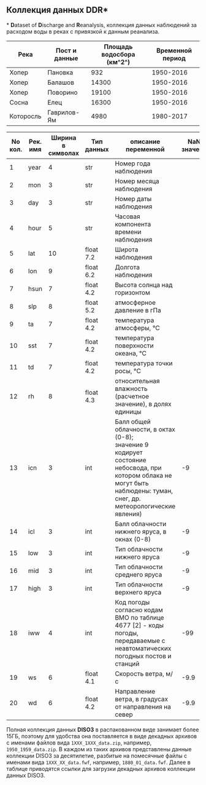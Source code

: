 ## Коллекция данных **DDR***

\* **D**ataset of **D**ischarge and **R**eanalysis, коллекция данных наблюдений за расходом воды в реках с привязкой к данным реанализа.

| Река | Пост и данные | Площадь водосбора (км^2^)| Временной период  | 
| ------------ | ------------- | ----------------| ----------------
|Хопер| Пановка  |932 |1950-2016
|Хопер| Балашов  |14300 |1950-2016
|Хопер| Поворино |19100 |1950-2016
|Сосна| Елец |16300 |1950-2016
|Которосль| Гаврилов-Ям |4980 |1980-2017




| No<br />кол. | Рек.<br />имя | Ширина<br />в символах | Тип<br />данных | описание переменной                                          | NaN-значение |
| ------------ | ------------- | ---------------------- | --------------- | ------------------------------------------------------------ | ------------ |
| 1            | year          | 4                      | str             | Номер года наблюдения                                        |              |
| 2            | mon           | 3                      | str             | Номер месяца наблюдения                                      |              |
| 3            | day           | 3                      | str             | Номер даты наблюдения                                        |              |
| 4            | hour          | 5                      | str             | Часовая компонента времени наблюдения                        |              |
| 5            | lat           | 10                     | float 7.2       | Широта наблюдения                                            |              |
| 6            | lon           | 9                      | float 6.2       | Долгота наблюдения                                           |              |
| 7            | hsun          | 7                      | float 4.2       | Высота солнца над горизонтом                                 |              |
| 8            | slp           | 8                      | float 5.2       | атмосферное давление в гПа                                   |              |
| 9            | ta            | 7                      | float 4.2       | температура атмосферы, °С                                    |              |
| 10           | sst           | 7                      | float 4.2       | температура поверхности океана, °С                           |              |
| 11           | td            | 7                      | float 4.2       | температура точки росы, °С                                   |              |
| 12           | rh            | 8                      | float 4.3       | относительная влажность (расчетное значение), в долях единицы |              |
| 13           | icn           | 3                      | int             | Балл общей облачности, в октах (0-8);<br />значение 9 кодирует состояние небосвода, при котором облака не могут быть наблюдены: туман, снег, др. метеорологические явления) | -9           |
| 14           | icl           | 3                      | int             | Балл облачности нижнего яруса, в окнах (0-8)                 | -9           |
| 15           | low           | 3                      | int             | Тип облачности нижнего яруса                                 | -9           |
| 16           | mid           | 3                      | int             | Тип облачности среднего яруса                                | -9           |
| 17           | high          | 3                      | int             | Тип облачности верхнего яруса                                | -9           |
| 18           | iww           | 4                      | int             | Код погоды согласно кодам ВМО по таблице 4677 [2] - коды погоды, передаваемые с неавтоматических погодных постов и станций | -99          |
| 19           | ws            | 6                      | float 4.1       | Скорость ветра, м/с                                          | -9.9         |
| 20           | wd            | 6                      | float 4.2       | Направление ветра, в градусах от направления на север        | -9.9         |

Полная коллекция данных **DISO3** в распакованном виде занимает более 15ГБ, поэтому для удобства она поставляется в виде декадных архивов с именами файлов вида `1XXX_1XXX_data.zip`, например, `1950_1959_data.zip`. В каждом из таких архивов представлены данные коллекции DISO3 за десятилетие, разбитые на помесячные файлы с именами вида `1XXX_XX_data.fwf`, например, `1880_01_data.fwf`. Далее в таблице приводятся ссылки для загрузки декадных архивов коллекции данных DISO3.

